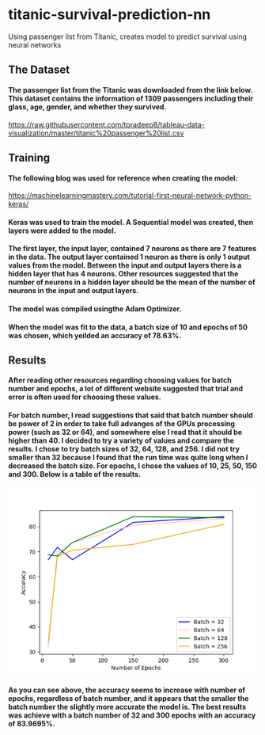 # titanic-survival-prediction-nn
Using passenger list from Titanic, creates model to predict survival using neural networks

## The Dataset

#### The passenger list from the Titanic was downloaded from the link below. This dataset contains the information of 1309 passengers including their glass, age, gender, and whether they survived. 

https://raw.githubusercontent.com/tpradeep8/tableau-data-visualization/master/titanic%20passenger%20list.csv

## Training

#### The following blog was used for reference when creating the model: 
https://machinelearningmastery.com/tutorial-first-neural-network-python-keras/

#### Keras was used to train the model. A Sequential model was created, then layers were added to the model. 
#### The first layer, the input layer, contained 7 neurons as there are 7 features in the data. The output layer contained 1 neuron as there is only 1 output values from the model. Between the input and output layers there is a hidden layer that has 4 neurons. Other resources suggested that the number of neurons in a hidden layer should be the mean of the number of neurons in the input and output layers. 
#### The model was compiled usingthe Adam Optimizer.
#### When the model was fit to the data, a batch size of 10 and epochs of 50 was chosen, which yeilded an accuracy of 78.63%.
## Results
#### After reading other resources regarding choosing values for batch number and epochs, a lot of different website suggested that trial and error is often used for choosing these values. 
#### For batch number, I read suggestions that said that batch number should be power of 2 in order to take full advanges of the GPUs processing power (such as 32 or 64), and somewhere else I read that it should be higher than 40. I decided to try a variety of values and compare the results. I chose to try batch sizes of 32, 64, 128, and 256. I did not try smaller than 32 because I found that the run time was quite long when I decreased the batch size. For epochs, I chose the values of 10, 25, 50, 150 and 300. Below is a table of the results.

![Results Graph](results_graph.png)

#### As you can see above, the accuracy seems to increase with number of epochs, regardless of batch number, and it appears that the smaller the batch number the slightly more accurate the model is. The best results was achieve with a batch number of 32 and 300 epochs with an accuracy of 83.9695%. 